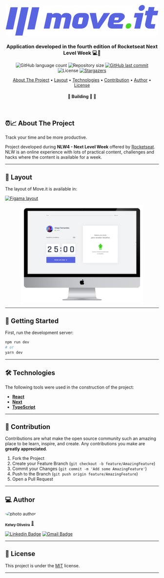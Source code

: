 

<div align="center">
  <img alt="logo"  src="public/logo-full.svg">
</div>


<h3 align="center">
    Application developed in the fourth edition of Rocketseat Next Level Week 💻🚀
</h3>

<p align="center">
  <img alt="GitHub language count" src="https://img.shields.io/github/languages/count/kelwys/nlw4-moveit?color=%2304D361">

  <img alt="Repository size" src="https://img.shields.io/github/repo-size/kelwys/nlw4-moveit">
  
  <a href="https://github.com/kelwys/nlw4-moveit/commits/master">
    <img alt="GitHub last commit" src="https://img.shields.io/github/last-commit/kelwys/nlw4-moveit">
  </a>
    
   <img alt="License" src="https://img.shields.io/badge/license-MIT-brightgreen">
   <a href="https://github.com/kelwys/nlw4-moveit/stargazers">
    <img alt="Stargazers" src="https://img.shields.io/github/stars/kelwys/nlw4-moveit?style=social">
  </a>
</p>

<p align="center">
  <a href="#about-the-project">About The Project</a> •
  <a href="#layout">Layout</a> •
  <a href="#technologies">Technologies</a> • 
  <a href="#contribution">Contribution</a> • 
  <a href="#author">Author</a> • 
  <a href="#license">License</a>
</p>

<h4 align="center">
	🚧  Building 🚀  🚧
</h4>
</br>


<h2 id="about-the-project" > ⏰📈 About The Project </h2>

Track your time and be more productive.

Project developed during **NLW4 - Next Level Week** offered by [Rocketseat](https://blog.rocketseat.com.br/primeira-next-level-week/). NLW is an online experience with lots of practical content, challenges and hacks where the content is available for a week.


---

<h2 id="layout" >🎨  Layout </h2>

The layout of Move.it is available in:

<a href="https://www.figma.com/file/ge20pu3ofMOKoliUyKx1Nl/?viewer=1&node-id=">
  <img alt="Figama layout" src="https://img.shields.io/badge/Figma%20-Layout-%2304D361">
</a>

<p align="center" style="display: flex; align-items: flex-start; justify-content: center;">
  <img alt="NextLevelWeek" title="#NextLevelWeek" src="./public/banner.png" width="400px">
</p>

---

## 🚀 Getting Started

First, run the development server:

```bash
npm run dev
# or
yarn dev
```
---


<h2 id="technologies"> 🛠 Technologies </h2>

The following tools were used in the construction of the project:

- **[React](https://reactjs.org)**
- **[Next](https://nextjs.org)**
- **[TypeScript](https://www.typescriptlang.org/)**

---

<h2 id="contribution"> 💪 Contribution </h2>

Contributions are what make the open source community such an amazing place to be learn, inspire, and create. Any contributions you make are **greatly appreciated**.

1. Fork the Project
2. Create your Feature Branch (`git checkout -b feature/AmazingFeature`)
3. Commit your Changes (`git commit -m 'Add some AmazingFeature'`)
4. Push to the Branch (`git push origin feature/AmazingFeature`)
5. Open a Pull Request

---

<h2 id="author"> 💻 Author </h2>

<img style="border-radius: 50% !important;" src="https://kelwys.github.io/images/avatar.png" width="100px;" alt="photo author"/>

 <sub><b>Kelwy Oliveira</b></sub></a> <a href="https://www.linkedin.com/in/kelwyoliveira/" title="kelwy`s linkedin">🚀</a>
 <br />

[![Linkedin Badge](https://img.shields.io/badge/-Kelwy-1692B4?style=for-the-badge&logo=Linkedin&logoColor=white&link=https://www.linkedin.com/in/kelwyoliveira/)](https://www.linkedin.com/in/kelwyoliveira/) 
[![Gmail Badge](https://img.shields.io/badge/-kelwyduarte@gmail.com-4682B4?style=for-the-badge&logo=Gmail&logoColor=white&link=mailto:kelwyduarte@gmail.com)](mailto:kelwyduarte@gmail.com)

---

<h2 id="license"> 📝 License </h2>

This project is under the [MIT](./LICENSE) license.

---
